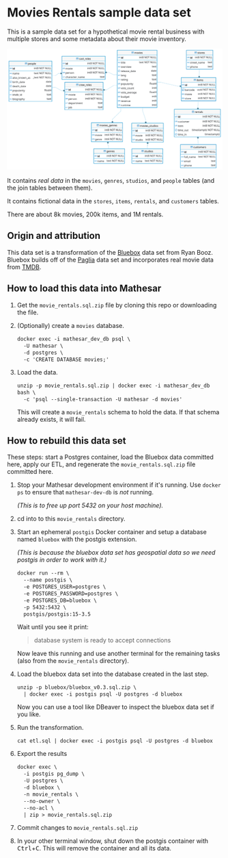 # Movies Rentals sample data set

This is a sample data set for a hypothetical movie rental business with multiple stores and some metadata about their movie inventory.

![Diagram](./diagram.png)

It contains _real data_ in the `movies`, `genres`, `studios`, and `people` tables (and the join tables between them).

It contains fictional data in the `stores`, `items`, `rentals`, and `customers` tables.

There are about 8k movies, 200k items, and 1M rentals.

## Origin and attribution

This data set is a transformation of the [Bluebox](https://github.com/ryanbooz/bluebox) data set from Ryan Booz. Bluebox builds off of the [Paglia](https://github.com/devrimgunduz/pagila) data set and incorporates real movie data from [TMDB](https://www.themoviedb.org/).

## How to load this data into Mathesar

1. Get the `movie_rentals.sql.zip` file by cloning this repo or downloading the file.

1. (Optionally) create a `movies` database.

    ```
    docker exec -i mathesar_dev_db psql \
      -U mathesar \
      -d postgres \
      -c 'CREATE DATABASE movies;'
    ```

1. Load the data.

    ```
    unzip -p movie_rentals.sql.zip | docker exec -i mathesar_dev_db bash \
      -c 'psql --single-transaction -U mathesar -d movies'
    ```

    This will create a `movie_rentals` schema to hold the data. If that schema already exists, it will fail.

## How to rebuild this data set

These steps: start a Postgres container, load the Bluebox data committed here, apply our ETL, and regenerate the `movie_rentals.sql.zip` file committed here.

1. Stop your Mathesar development environment if it's running. Use `docker ps` to ensure that `mathesar-dev-db` is _not_ running.

    _(This is to free up port 5432 on your host machine)._

1. cd into to this `movie_rentals` directory.

1. Start an ephemeral `postgis` Docker container and setup a database named `bluebox` with the postgis extension.

    _(This is because the bluebox data set has geospatial data so we need postgis in order to work with it.)_

    ```
    docker run --rm \
      --name postgis \
      -e POSTGRES_USER=postgres \
      -e POSTGRES_PASSWORD=postgres \
      -e POSTGRES_DB=bluebox \
      -p 5432:5432 \
      postgis/postgis:15-3.5
    ```

    Wait until you see it print:

    > database system is ready to accept connections

    Now leave this running and use another terminal for the remaining tasks (also from the `movie_rentals` directory).

1. Load the bluebox data set into the database created in the last step.

    ```
    unzip -p bluebox/bluebox_v0.3.sql.zip \
      | docker exec -i postgis psql -U postgres -d bluebox
    ```

    Now you can use a tool like DBeaver to inspect the bluebox data set if you like.

1. Run the transformation.

    ```
    cat etl.sql | docker exec -i postgis psql -U postgres -d bluebox
    ```

1. Export the results

    ```
    docker exec \
      -i postgis pg_dump \
      -U postgres \
      -d bluebox \
      -n movie_rentals \
      --no-owner \
      --no-acl \
      | zip > movie_rentals.sql.zip
    ```

1. Commit changes to `movie_rentals.sql.zip`

1. In your other terminal window, shut down the postgis container with <kbd>Ctrl</kbd>+<kbd>C</kbd>. This will remove the container and all its data.



